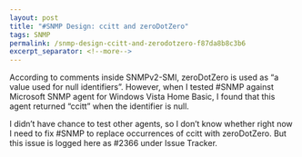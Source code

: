 ```yaml
---
layout: post
title: "#SNMP Design: ccitt and zeroDotZero"
tags: SNMP
permalink: /snmp-design-ccitt-and-zerodotzero-f87da8b8c3b6
excerpt_separator: <!--more-->
---
```

According to comments inside SNMPv2-SMI, zeroDotZero is used as “a value used for null identifiers”. However, when I tested #SNMP against Microsoft SNMP agent for Windows Vista Home Basic, I found that this agent returned “ccitt” when the identifier is null.

I didn’t have chance to test other agents, so I don’t know whether right now I need to fix #SNMP to replace occurrences of ccitt with zeroDotZero. But this issue is logged here as #2366 under Issue Tracker.
<!--more-->